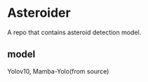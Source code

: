 # Asteroider
A repo that contains asteroid detection model. 

## model
Yolov10, Mamba-Yolo(from source)
